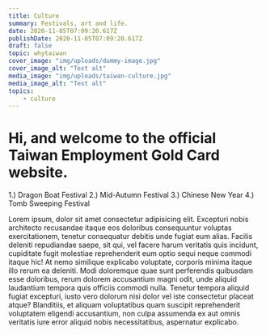 ```yaml
---
title: Culture
summary: Festivals, art and life.
date: 2020-11-05T07:09:20.617Z
publishDate: 2020-11-05T07:09:20.617Z
draft: false
topic: whytaiwan
cover_image: "img/uploads/dummy-image.jpg"
cover_image_alt: "Test alt"
media_image: "img/uploads/taiwan-culture.jpg"
media_image_alt: "Test alt"
topics:
    - culture
---
```


# Hi, and welcome to the official Taiwan Employment Gold Card website.

1.) Dragon Boat Festival
2.) Mid-Autumn Festival
3.) Chinese New Year
4.) Tomb Sweeping Festival

Lorem ipsum, dolor sit amet consectetur adipisicing elit. Excepturi nobis architecto recusandae itaque eos doloribus consequuntur voluptas exercitationem, tenetur consequatur debitis unde fugiat eum alias. Facilis deleniti repudiandae saepe, sit qui, vel facere harum veritatis quis incidunt, cupiditate fugit molestiae reprehenderit eum optio sequi neque commodi itaque hic! At nemo similique explicabo voluptate, corporis minima itaque illo rerum ea deleniti. Modi doloremque quae sunt perferendis quibusdam esse doloribus, rerum dolorem accusantium magni odit, unde aliquid laudantium tempora quis officiis commodi nulla. Tenetur tempora aliquid fugiat excepturi, iusto vero dolorum nisi dolor vel iste consectetur placeat atque? Blanditiis, et aliquam voluptatibus quam suscipit reprehenderit voluptatem eligendi accusantium, non culpa assumenda ex aut omnis veritatis iure error aliquid nobis necessitatibus, aspernatur explicabo.
